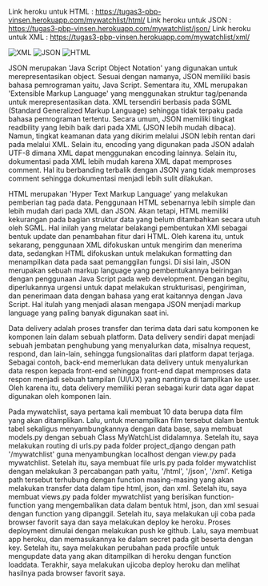 Link heroku untuk HTML : https://tugas3-pbp-vinsen.herokuapp.com/mywatchlist/html/
Link heroku untuk JSON : https://tugas3-pbp-vinsen.herokuapp.com/mywatchlist/json/
Link heroku untuk XML : https://tugas3-pbp-vinsen.herokuapp.com/mywatchlist/xml/

![XML](https://drive.google.com/uc?export=view&id=1GiZnn0F1vKmTkP0sj9Y13UCNZEqB0tfk)
![JSON](https://drive.google.com/uc?export=view&id=1As4FS3oxjOTh3dkiAY9XIsnrRI446WY_)
![HTML](https://drive.google.com/uc?export=view&id=181pjr8Rw5-5d5BKt3rPizGcbmQWpRGsr)

JSON merupakan 'Java Script Object Notation' yang digunakan untuk merepresentasikan object. Sesuai dengan namanya, JSON memiliki basis bahasa pemrograman yaitu, Java Script. Sementara itu, XML merupakan 'Extensible Markup Language' yang menggunakan struktur tag/penanda untuk merepresentasikan data. XML tersendiri berbasis pada SGML (Standard Generalized Markup Language) sehingga tidak terpaku pada bahasa pemrograman tertentu. Secara umum, JSON memiliki tingkat readbility yang lebih baik dari pada XML (JSON lebih mudah dibaca). Namun, tingkat keamanan data yang dikirim melalui JSON lebih rentan dari pada melalui XML. Selain itu, encoding yang digunakan pada JSON adalah UTF-8 dimana XML dapat menggunakan encoding lainnya. Selain itu, dokumentasi pada XML lebih mudah karena XML dapat memproses comment. Hal itu berbanding terbalik dengan JSON yang tidak memproses comment sehingga dokumentasi menjadi lebih sulit dilakukan.

HTML merupakan 'Hyper Text Markup Language' yang melakukan pemberian tag pada data. Penggunaan HTML sebenarnya lebih simple dan lebih mudah dari pada XML dan JSON. Akan tetapi, HTML memiliki kekurangan pada bagian struktur data yang belum ditambahkan secara utuh oleh SGML. Hal inilah yang melatar belakangi pembentukan XMl sebagai bentuk update dan penambahan fitur dari HTML. Oleh karena itu, untuk sekarang, penggunaan XML difokuskan untuk mengirim dan menerima data, sedangkan HTML difokuskan untuk melakukan formatting dan menampilkan data pada saat pemanggilan fungsi. Di sisi lain, JSON merupakan sebuah markup language yang pembentukannya beiringan dengan penggunaan Java Script pada web development. Dengan begitu, diperlukannya urgensi untuk dapat melakukan strukturisasi, pengiriman, dan penerimaan data dengan bahasa yang erat kaitannya dengan Java Script.  Hal itulah yang menjadi alasan mengapa JSON menjadi markup language yang paling banyak digunakan saat ini.


Data delivery adalah proses transfer dan terima data dari satu komponen ke komponen lain dalam sebuah platform. Data delivery sendiri dapat menjadi sebuah jembatan penghubung yang menyalurkan data, misalnya request, respond, dan lain-lain, sehingga fungsionalitas dari platform dapat terjaga. Sebagai contoh, back-end memerlukan data delivery untuk menyalurkan data respon kepada front-end sehingga front-end dapat memproses data respon menjadi sebuah tampilan (UI/UX) yang nantinya di tampilkan ke user. Oleh karena itu, data delivery memiliki peran sebagai kurir data agar dapat digunakan oleh komponen lain.


Pada mywatchlist, saya pertama kali membuat 10 data berupa data film yang akan ditamplikan. Lalu, untuk menampilkan film tersebut dalam bentuk tabel sekaligus menyambungkannya dengan data base, saya membuat models.py dengan sebuah Class MyWatchList didalamnya. Setelah itu, saya melakukan routing di urls.py pada folder project_django dengan path '/mywatchlist' guna menyambungkan localhost dengan view.py pada mywatchlist. Setelah itu, saya membuat file urls.py pada folder mywatchlist dengan melakukan 3 percabangan path yaitu, '/html', '/json', '/xml'. Ketiga path tersebut terhubung dengan function masing-masing yang akan melakukan transfer data dalam tipe html, json, dan xml. Setelah itu, saya membuat views.py pada folder mywatchlist yang berisikan function-function yang mengembalikan data dalam bentuk html, json, dan xml sesuai dengan function yang dipanggil. Setelah itu, saya melakukan uji coba pada browser favorit saya dan saya melakukan deploy ke heroku. Proses deployment dimulai dengan melakukan push ke github. Lalu, saya membuat app heroku, dan memasukannya ke dalam secret pada git beserta dengan key. Setelah itu, saya melakukan perubahan pada procfile untuk mengupdate data yang akan ditampilkan di heroku dengan function loaddata. Terakhir, saya melakukan ujicoba deploy heroku dan melihat hasilnya pada browser favorit saya.